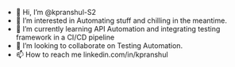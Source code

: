 - 👋 Hi, I’m @kpranshul-S2
- 👀 I’m interested in Automating stuff and chilling in the meantime.
- 🌱 I’m currently learning API Automation and integrating testing framework in a CI/CD pipeline
- 💞️ I’m looking to collaborate on Testing Automation.
- 📫 How to reach me linkedin.com/in/kpranshul

<!---
kpranshul-S2/kpranshul-S2 is a ✨ special ✨ repository because its `README.md` (this file) appears on your GitHub profile.
You can click the Preview link to take a look at your changes.
--->

